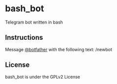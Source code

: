 # bash_bot
Telegram bot written in bash

## Instructions
Message [@botfather](https://telegram.me/botfather) with the following text: /newbot

## License
bash_bot is under the GPLv2 License
